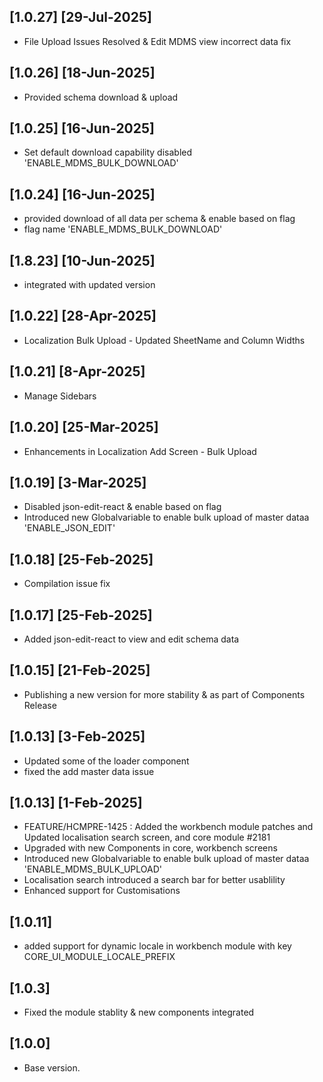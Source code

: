 ## [1.0.27]  [29-Jul-2025]
- File Upload Issues Resolved & Edit MDMS view incorrect data fix   

## [1.0.26]  [18-Jun-2025]
- Provided schema download & upload

## [1.0.25]  [16-Jun-2025]
- Set default download capability disabled 'ENABLE_MDMS_BULK_DOWNLOAD'

## [1.0.24]  [16-Jun-2025]
- provided download of all data per schema & enable based on flag
- flag name 'ENABLE_MDMS_BULK_DOWNLOAD'


## [1.8.23]  [10-Jun-2025]
- integrated with updated version

## [1.0.22]  [28-Apr-2025]
- Localization Bulk Upload - Updated SheetName and Column Widths

## [1.0.21]  [8-Apr-2025]
- Manage Sidebars

## [1.0.20]  [25-Mar-2025]
- Enhancements in Localization Add Screen - Bulk Upload

## [1.0.19]  [3-Mar-2025]
- Disabled json-edit-react & enable based on flag
- Introduced new Globalvariable to enable bulk upload of master dataa 'ENABLE_JSON_EDIT'


## [1.0.18]  [25-Feb-2025]
- Compilation issue fix

## [1.0.17]  [25-Feb-2025]
- Added json-edit-react to view and edit schema data

## [1.0.15]  [21-Feb-2025]
- Publishing a new version for more stability & as part of Components Release

## [1.0.13]  [3-Feb-2025]
- Updated some of the loader component
- fixed the add master data issue

## [1.0.13]  [1-Feb-2025]
- FEATURE/HCMPRE-1425 : Added the workbench module patches and Updated localisation search screen, and core module #2181
- Upgraded with new Components in core, workbench screens
- Introduced new Globalvariable to enable bulk upload of master dataa 'ENABLE_MDMS_BULK_UPLOAD'
- Localisation search introduced a search bar for better usablility
- Enhanced support for Customisations

## [1.0.11]
- added support for dynamic locale in workbench module with key CORE_UI_MODULE_LOCALE_PREFIX

## [1.0.3]
- Fixed the module stablity & new components integrated

## [1.0.0]
- Base version.

